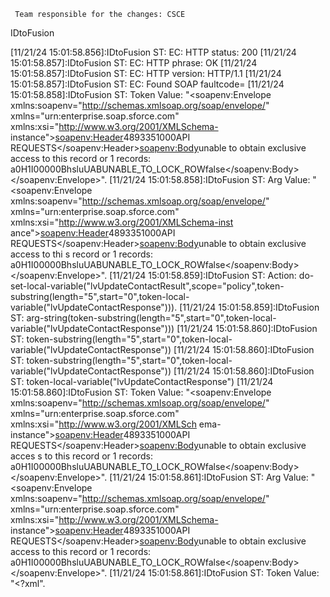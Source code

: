      Team responsible for the changes: CSCE


IDtoFusion

[11/21/24 15:01:58.856]:IDtoFusion ST:            EC: HTTP status: 200
[11/21/24 15:01:58.857]:IDtoFusion ST:            EC: HTTP phrase: OK
[11/21/24 15:01:58.857]:IDtoFusion ST:            EC: HTTP version: HTTP/1.1
[11/21/24 15:01:58.857]:IDtoFusion ST:            EC: Found SOAP faultcode=
[11/21/24 15:01:58.858]:IDtoFusion ST:            Token Value: "<?xml version="1.0" encoding="UTF-8"?><soapenv:Envelope xmlns:soapenv="http://schemas.xmlsoap.org/soap/envelope/" xmlns="urn:enterprise.soap.sforce.com" xmlns:xsi="http://www.w3.org/2001/XMLSchema-
instance"><soapenv:Header><LimitInfoHeader><limitInfo><current>4893</current><limit>351000</limit><type>API REQUESTS</type></limitInfo></LimitInfoHeader></soapenv:Header><soapenv:Body><updateResponse><result><errors><message>unable to obtain exclusive access to
 this record or 1 records: a0H1I00000BhsluUAB</message><statusCode>UNABLE_TO_LOCK_ROW</statusCode></errors><id xsi:nil="true"/><success>false</success></result></updateResponse></soapenv:Body></soapenv:Envelope>".
[11/21/24 15:01:58.858]:IDtoFusion ST:          Arg Value: "<?xml version="1.0" encoding="UTF-8"?><soapenv:Envelope xmlns:soapenv="http://schemas.xmlsoap.org/soap/envelope/" xmlns="urn:enterprise.soap.sforce.com" xmlns:xsi="http://www.w3.org/2001/XMLSchema-inst
ance"><soapenv:Header><LimitInfoHeader><limitInfo><current>4893</current><limit>351000</limit><type>API REQUESTS</type></limitInfo></LimitInfoHeader></soapenv:Header><soapenv:Body><updateResponse><result><errors><message>unable to obtain exclusive access to thi
s record or 1 records: a0H1I00000BhsluUAB</message><statusCode>UNABLE_TO_LOCK_ROW</statusCode></errors><id xsi:nil="true"/><success>false</success></result></updateResponse></soapenv:Body></soapenv:Envelope>".
[11/21/24 15:01:58.859]:IDtoFusion ST:      Action: do-set-local-variable("lvUpdateContactResult",scope="policy",token-substring(length="5",start="0",token-local-variable("lvUpdateContactResponse"))).
[11/21/24 15:01:58.859]:IDtoFusion ST:        arg-string(token-substring(length="5",start="0",token-local-variable("lvUpdateContactResponse")))
[11/21/24 15:01:58.860]:IDtoFusion ST:          token-substring(length="5",start="0",token-local-variable("lvUpdateContactResponse"))
[11/21/24 15:01:58.860]:IDtoFusion ST:            token-substring(length="5",start="0",token-local-variable("lvUpdateContactResponse"))
[11/21/24 15:01:58.860]:IDtoFusion ST:              token-local-variable("lvUpdateContactResponse")
[11/21/24 15:01:58.860]:IDtoFusion ST:                Token Value: "<?xml version="1.0" encoding="UTF-8"?><soapenv:Envelope xmlns:soapenv="http://schemas.xmlsoap.org/soap/envelope/" xmlns="urn:enterprise.soap.sforce.com" xmlns:xsi="http://www.w3.org/2001/XMLSch
ema-instance"><soapenv:Header><LimitInfoHeader><limitInfo><current>4893</current><limit>351000</limit><type>API REQUESTS</type></limitInfo></LimitInfoHeader></soapenv:Header><soapenv:Body><updateResponse><result><errors><message>unable to obtain exclusive acces
s to this record or 1 records: a0H1I00000BhsluUAB</message><statusCode>UNABLE_TO_LOCK_ROW</statusCode></errors><id xsi:nil="true"/><success>false</success></result></updateResponse></soapenv:Body></soapenv:Envelope>".
[11/21/24 15:01:58.861]:IDtoFusion ST:              Arg Value: "<?xml version="1.0" encoding="UTF-8"?><soapenv:Envelope xmlns:soapenv="http://schemas.xmlsoap.org/soap/envelope/" xmlns="urn:enterprise.soap.sforce.com" xmlns:xsi="http://www.w3.org/2001/XMLSchema-
instance"><soapenv:Header><LimitInfoHeader><limitInfo><current>4893</current><limit>351000</limit><type>API REQUESTS</type></limitInfo></LimitInfoHeader></soapenv:Header><soapenv:Body><updateResponse><result><errors><message>unable to obtain exclusive access to
 this record or 1 records: a0H1I00000BhsluUAB</message><statusCode>UNABLE_TO_LOCK_ROW</statusCode></errors><id xsi:nil="true"/><success>false</success></result></updateResponse></soapenv:Body></soapenv:Envelope>".
[11/21/24 15:01:58.861]:IDtoFusion ST:            Token Value: "<?xml".


